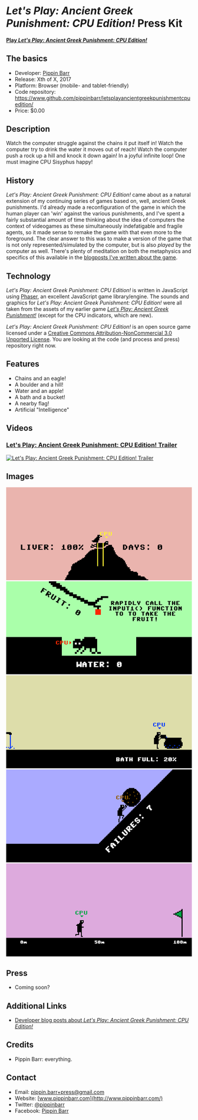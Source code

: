 # *Let's Play: Ancient Greek Punishment: CPU Edition!* Press Kit

#### [Play *Let's Play: Ancient Greek Punishment: CPU Edition!*](https://pippinbarr.github.io/letsplayancientgreekpunishmentcpuedition/)

## The basics

* Developer: [Pippin Barr](http://www.pippinbarr.com/)
* Release: Xth of X, 2017
* Platform: Browser (mobile- and tablet-friendly)
* Code repository: https://www.github.com/pippinbarr/letsplayancientgreekpunishmentcpuedition/
* Price: $0.00

## Description

Watch the computer struggle against the chains it put itself in! Watch the computer try to drink the water it moves out of reach! Watch the computer push a rock up a hill and knock it down again! In a joyful infinite loop! One must imagine CPU Sisyphus happy!

## History

*Let's Play: Ancient Greek Punishment: CPU Edition!* came about as a natural extension of my continuing series of games based on, well, ancient Greek punishments. I'd already made a reconfiguration of the game in which the human player can 'win' against the various punishments, and I've spent a fairly substantial amount of time thinking about the idea of computers the context of videogames as these simultaneously indefatigable and fragile agents, so it made sense to remake the game with that even more to the foreground. The clear answer to this was to make a version of the game that is not only represented/simulated by the computer, but is also *played* by the computer as well. There's plenty of meditation on both the metaphysics and specifics of this available in the [blogposts I've written about the game](http://www.pippinbarr.com/tag/lets-play-ancient-greek-punishment-cpu-edition?order=asc).

## Technology

*Let's Play: Ancient Greek Punishment: CPU Edition!* is written in JavaScript using [Phaser](http://www.phaser.io/), an excellent JavaScript game library/engine. The sounds and graphics for *Let's Play: Ancient Greek Punishment: CPU Edition!* were all taken from the assets of my earlier game [*Let's Play: Ancient Greek Punishment!*](https://www.pippinbarr.com/2011/12/30/lets-play-ancient-greek-punishment/) (except for the CPU indicators, which are new).

*Let's Play: Ancient Greek Punishment: CPU Edition!* is an open source game licensed under a [Creative Commons Attribution-NonCommercial 3.0 Unported License](http://creativecommons.org/licenses/by-nc/3.0/). You are looking at the code (and process and press) repository right now.

## Features

* Chains and an eagle!
* A boulder and a hill!
* Water and an apple!
* A bath and a bucket!
* A nearby flag!
* Artificial "Intelligence"

## Videos

### [Let's Play: Ancient Greek Punishment: CPU Edition! Trailer](https://www.youtube.com/watch?v=HI55xCFFvDs)

[![Let's Play: Ancient Greek Punishment: CPU Edition! Trailer](https://img.youtube.com/vi/HI55xCFFvDs/0.jpg)](https://www.youtube.com/watch?v=HI55xCFFvDs)

## Images

![Prometheus](images/Prometheus.png) ![Tantalus](images/Tantalus.png) ![Danaids](images/Danaids.png) ![Sisyphus](images/Sisyphus.png) ![Zeno](images/Zeno.png)

## Press

* Coming soon?

## Additional Links

* [Developer blog posts about *Let's Play: Ancient Greek Punishment: CPU Edition!*](http://www.pippinbarr.com/tag/lets-play-ancient-greek-punishment-cpu-edition?order=asc)

## Credits

* Pippin Barr: everything.

## Contact

* Email: [pippin.barr+press@gmail.com](mailto:pippin.barr+press@gmail.com)
* Website: [www.pippinbarr.com](http://www.pippinbarr.com/)
* Twitter: [@pippinbarr](https://www.twitter.com/pippinbarr)
* Facebook: [Pippin Barr](http://www.facebook.com/pippin.barr)
